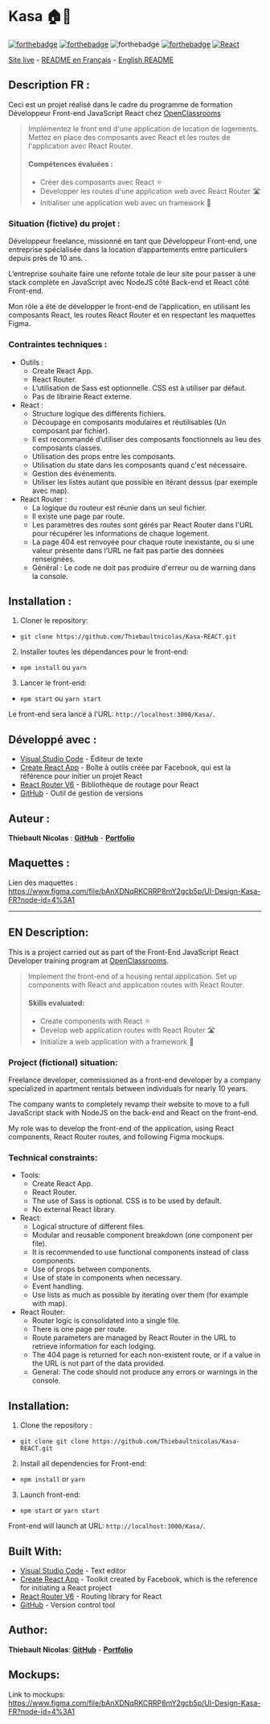 

# Kasa 🏠🏢

[![forthebadge](https://forthebadge.com/images/badges/validated-html5.svg)](https://validator.w3.org/nu/?showsource=yes&showoutline=yes&showimagereport=yes&doc=https%3A%2F%2Farthurblanc.github.io%2FKasa%2F)
[![forthebadge](https://forthebadge.com/images/badges/uses-css.svg)](https://jigsaw.w3.org/css-validator/validator?uri=https%3A%2F%2Farthurblanc.github.io%2FKasa%2F&profile=css3svg&usermedium=all&warning=1&vextwarning=&lang=fr)
![forthebadge](https://forthebadge.com/images/badges/uses-js.svg)
[![forthebadge](https://forthebadge.com/images/badges/uses-git.svg)](https://github.com/ArthurBlanc)
[![React](https://img.shields.io/badge/react-20232a?style=for-the-badge&logo=react&logocolor=61dafb)](https://reactjs.org/)

[Site live](https://thiebault-nicolas-projet7-kasa.netlify.app/) - <a href="#description-fr-">README en Français</a> - <a href="#en-description">English README</a>

## Description FR :

Ceci est un projet réalisé dans le cadre du programme de formation Développeur Front-end JavaScript React chez [OpenClassrooms](https://openclassrooms.com/fr/paths/516-developpeur-dapplication-javascript-react)

> Implémentez le front end d'une application de location de logements.
> Mettez en place des composants avec React et les routes de l'application avec React Router.
>
> #### Compétences évaluées :
>
> -   Créer des composants avec React ⚛️
> -   Développer les routes d'une application web avec React Router 🛣️
> -   Initialiser une application web avec un framework 🚀

### Situation (fictive) du projet :

Développeur freelance, missionné en tant que Développeur Front-end, une entreprise spécialisée dans la location d’appartements entre particuliers depuis près de 10 ans. .

L’entreprise souhaite faire une refonte totale de leur site pour passer à une stack complète en JavaScript avec NodeJS côté Back-end et React côté Front-end.

Mon rôle a été de développer le front-end de l’application, en utilisant les composants React, les routes React Router et en respectant les maquettes Figma.

### Contraintes techniques :

-   Outils :
    -   Create React App.
    -   React Router.
    -   L’utilisation de Sass est optionnelle. CSS est à utiliser par défaut.
    -   Pas de librairie React externe.
-   React :
    -   Structure logique des différents fichiers.
    -   Découpage en composants modulaires et réutilisables (Un composant par fichier).
    -   Il est recommandé d’utiliser des composants fonctionnels au lieu des composants classes.
    -   Utilisation des props entre les composants.
    -   Utilisation du state dans les composants quand c'est nécessaire.
    -   Gestion des événements.
    -   Utiliser les listes autant que possible en itérant dessus (par exemple avec map).
-   React Router :
    -   La logique du routeur est réunie dans un seul fichier.
    -   Il existe une page par route.
    -   Les paramètres des routes sont gérés par React Router dans l'URL pour récupérer les informations de chaque logement.
    -   La page 404 est renvoyée pour chaque route inexistante, ou si une valeur présente dans l’URL ne fait pas partie des données renseignées.
    -   Général : Le code ne doit pas produire d'erreur ou de warning dans la console.

## Installation :

1. Cloner le repository:

-   `git clone https://github.com/Thiebaultnicolas/Kasa-REACT.git`

2. Installer toutes les dépendances pour le front-end:

-   `npm install` ou `yarn`

3. Lancer le front-end:

-   `npm start` ou `yarn start`

Le front-end sera lancé à l'URL:
`http://localhost:3000/Kasa/`.

## Développé avec :

-   [Visual Studio Code](https://code.visualstudio.com/) - Éditeur de texte
-   [Create React App](https://create-react-app.dev/) - Boîte à outils créée par Facebook, qui est la référence pour initier un projet React
-   [React Router V6](https://reactrouter.com/) - Bibliothèque de routage pour React
-   [GitHub](https://github.com/) - Outil de gestion de versions


## Auteur :

**Thiebault Nicolas** : [**GitHub**](https://github.com/Thiebaultnicolas) - [**Portfolio**](https://thiebault-nicolas.fr/)

## Maquettes :

Lien des maquettes : https://www.figma.com/file/bAnXDNqRKCRRP8mY2gcb5p/UI-Design-Kasa-FR?node-id=4%3A1

---

## EN Description:

This is a project carried out as part of the Front-End JavaScript React Developer training program at [OpenClassrooms](https://openclassrooms.com/en/paths/517-javascript-react-developer).

> Implement the front-end of a housing rental application.
> Set up components with React and application routes with React Router.
>
> #### Skills evaluated:
>
> -   Create components with React ⚛️
> -   Develop web application routes with React Router 🛣️
> -   Initialize a web application with a framework 🚀

### Project (fictional) situation:

Freelance developer, commissioned as a front-end developer by a company specialized in apartment rentals between individuals for nearly 10 years.

The company wants to completely revamp their website to move to a full JavaScript stack with NodeJS on the back-end and React on the front-end.

My role was to develop the front-end of the application, using React components, React Router routes, and following Figma mockups.

### Technical constraints:

-   Tools:
    -   Create React App.
    -   React Router.
    -   The use of Sass is optional. CSS is to be used by default.
    -   No external React library.
-   React:
    -   Logical structure of different files.
    -   Modular and reusable component breakdown (one component per file).
    -   It is recommended to use functional components instead of class components.
    -   Use of props between components.
    -   Use of state in components when necessary.
    -   Event handling.
    -   Use lists as much as possible by iterating over them (for example with map).
-   React Router:
    -   Router logic is consolidated into a single file.
    -   There is one page per route.
    -   Route parameters are managed by React Router in the URL to retrieve information for each lodging.
    -   The 404 page is returned for each non-existent route, or if a value in the URL is not part of the data provided.
    -   General: The code should not produce any errors or warnings in the console.


## Installation:

1. Clone the repository :

-   `git clone git clone https://github.com/Thiebaultnicolas/Kasa-REACT.git`

2. Install all dependencies for Front-end:

-   `npm install` or `yarn`

3. Launch front-end:

-   `npm start` or `yarn start`

Front-end will launch at URL:
`http://localhost:3000/Kasa/`.

## Built With:

-   [Visual Studio Code](https://code.visualstudio.com/) - Text editor
-   [Create React App](https://create-react-app.dev/) - Toolkit created by Facebook, which is the reference for initiating a React project
-   [React Router V6](https://reactrouter.com/) - Routing library for React
-   [GitHub](https://github.com/) - Version control tool


## Author:

**Thiebault Nicolas**: [**GitHub**](https://github.com/Thiebaultnicolas) - [**Portfolio**](https://thiebault-nicolas.fr/)

## Mockups:

Link to mockups: https://www.figma.com/file/bAnXDNqRKCRRP8mY2gcb5p/UI-Design-Kasa-FR?node-id=4%3A1
